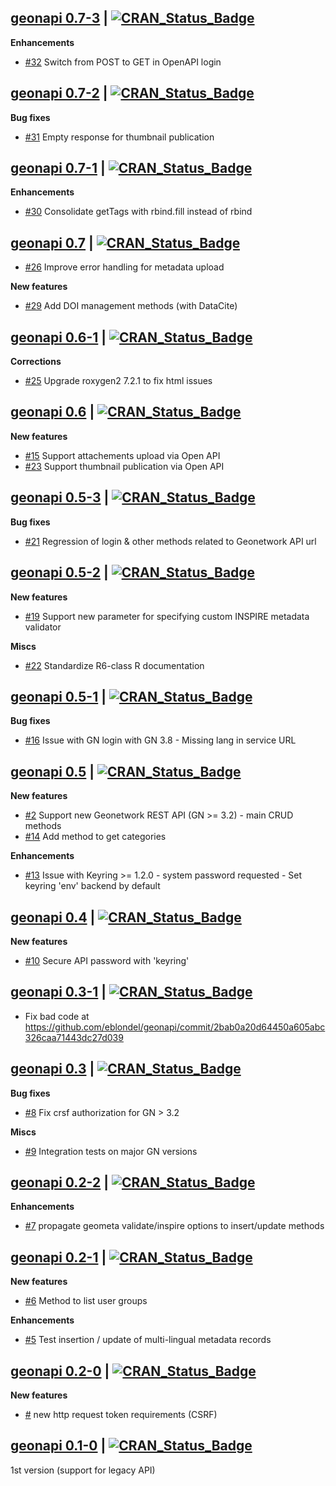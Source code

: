 ## [geonapi 0.7-3](https://github.com/eblondel/geonapi) | [![CRAN_Status_Badge](https://img.shields.io/badge/CRAN-published-blue.svg)](https://github.com/eblondel/geonapi)

**Enhancements**

* [#32](https://github.com/eblondel/geonapi/issues/32) Switch from POST to GET in OpenAPI login

## [geonapi 0.7-2](https://github.com/eblondel/geonapi) | [![CRAN_Status_Badge](https://img.shields.io/badge/CRAN-published-blue.svg)](https://github.com/eblondel/geonapi)

**Bug fixes**

* [#31](https://github.com/eblondel/geonapi/issues/31) Empty response for thumbnail publication

## [geonapi 0.7-1](https://cran.r-project.org/src/contrib/Archive/geonapi/geonapi_0.7-1.tar.gz) | [![CRAN_Status_Badge](https://img.shields.io/badge/CRAN-published-blue.svg)](https://cran.r-project.org/src/contrib/Archive/geonapi/geonapi_0.7-1.tar.gz)

**Enhancements**

* [#30](https://github.com/eblondel/geonapi/issues/30) Consolidate getTags with rbind.fill instead of rbind

## [geonapi 0.7](https://cran.r-project.org/src/contrib/Archive/geonapi/geonapi_0.7.tar.gz) | [![CRAN_Status_Badge](https://img.shields.io/badge/CRAN-published-blue.svg)](https://cran.r-project.org/src/contrib/Archive/geonapi/geonapi_0.7.tar.gz)


* [#26](https://github.com/eblondel/geonapi/issues/26) Improve error handling for metadata upload

**New features**

* [#29](https://github.com/eblondel/geonapi/issues/29) Add DOI management methods (with DataCite)

## [geonapi 0.6-1](https://cran.r-project.org/src/contrib/Archive/geonapi/geonapi_0.6-1.tar.gz) | [![CRAN_Status_Badge](https://img.shields.io/badge/CRAN-published-blue.svg)](https://cran.r-project.org/src/contrib/Archive/geonapi/geonapi_0.6-1.tar.gz)

**Corrections**

* [#25](https://github.com/eblondel/geonapi/issues/25) Upgrade roxygen2 7.2.1 to fix html issues

## [geonapi 0.6](https://cran.r-project.org/src/contrib/Archive/geonapi/geonapi_0.6.tar.gz) | [![CRAN_Status_Badge](https://img.shields.io/badge/CRAN-published-blue.svg)](https://cran.r-project.org/src/contrib/Archive/geonapi/geonapi_0.6.tar.gz)

**New features**

* [#15](https://github.com/eblondel/geonapi/issues/15) Support attachements upload via Open API
* [#23](https://github.com/eblondel/geonapi/issues/23) Support thumbnail publication via Open API 

## [geonapi 0.5-3](https://cran.r-project.org/src/contrib/Archive/geonapi/geonapi_0.5-3.tar.gz) | [![CRAN_Status_Badge](https://img.shields.io/badge/CRAN-published-blue.svg)](https://cran.r-project.org/src/contrib/Archive/geonapi/geonapi_0.5-3.tar.gz)

**Bug fixes**

* [#21](https://github.com/eblondel/geonapi/issues/21) Regression of login & other methods related to Geonetwork API url

## [geonapi 0.5-2](https://cran.r-project.org/src/contrib/Archive/geonapi/geonapi_0.5-2.tar.gz) | [![CRAN_Status_Badge](https://img.shields.io/badge/CRAN-published-blue.svg)](https://cran.r-project.org/src/contrib/Archive/geonapi/geonapi_0.5-2.tar.gz)

**New features**

* [#19](https://github.com/eblondel/geonapi/issues/19) Support new parameter for specifying custom INSPIRE metadata validator

**Miscs**

* [#22](https://github.com/eblondel/geonapi/issues/22) Standardize R6-class R documentation

## [geonapi 0.5-1](https://cran.r-project.org/src/contrib/Archive/geonapi/geonapi_0.5-1.tar.gz) | [![CRAN_Status_Badge](https://img.shields.io/badge/CRAN-published-blue.svg)](https://cran.r-project.org/src/contrib/Archive/geonapi/geonapi_0.5-1.tar.gz)

**Bug fixes**

* [#16](https://github.com/eblondel/geonapi/issues/16) Issue with GN login with GN 3.8 - Missing lang in service URL

## [geonapi 0.5](https://cran.r-project.org/src/contrib/Archive/geonapi/geonapi_0.5.tar.gz) | [![CRAN_Status_Badge](https://img.shields.io/badge/CRAN-published-blue.svg)](https://cran.r-project.org/src/contrib/Archive/geonapi/geonapi_0.5.tar.gz)

**New features**

* [#2](https://github.com/eblondel/geonapi/issues/2) Support new Geonetwork REST API (GN >= 3.2) - main CRUD methods
* [#14](https://github.com/eblondel/geonapi/issues/14) Add method to get categories 

**Enhancements**

* [#13](https://github.com/eblondel/geonapi/issues/13) Issue with Keyring >= 1.2.0 - system password requested - Set keyring 'env' backend by default

## [geonapi 0.4](https://cran.r-project.org/src/contrib/Archive/geonapi/geonapi_0.4.tar.gz) | [![CRAN_Status_Badge](https://img.shields.io/badge/CRAN-published-blue.svg)](https://cran.r-project.org/src/contrib/Archive/geonapi/geonapi_0.4.tar.gz)

**New features**

* [#10](https://github.com/eblondel/geonapi/issues/10) Secure API password with 'keyring'

## [geonapi 0.3-1](https://cran.r-project.org/src/contrib/Archive/geonapi/geonapi_0.3-1.tar.gz) | [![CRAN_Status_Badge](https://img.shields.io/badge/CRAN-published-blue.svg)](https://cran.r-project.org/src/contrib/Archive/geonapi/geonapi_0.3-1.tar.gz)

* Fix bad code at https://github.com/eblondel/geonapi/commit/2bab0a20d64450a605abc326caa71443dc27d039

## [geonapi 0.3](https://cran.r-project.org/src/contrib/Archive/geonapi/geonapi_0.3.tar.gz) | [![CRAN_Status_Badge](https://img.shields.io/badge/CRAN-published-blue.svg)](https://cran.r-project.org/src/contrib/Archive/geonapi/geonapi_0.3.tar.gz)

**Bug fixes**

* [#8](https://github.com/eblondel/geonapi/issues/8) Fix crsf authorization for GN > 3.2

**Miscs**

* [#9](https://github.com/eblondel/geonapi/issues/9) Integration tests on major GN versions


## [geonapi 0.2-2](https://cran.r-project.org/src/contrib/Archive/geonapi/geonapi_0.2-2.tar.gz) | [![CRAN_Status_Badge](https://img.shields.io/badge/CRAN-published-blue.svg)](https://cran.r-project.org/src/contrib/Archive/geonapi/geonapi_0.2-2.tar.gz)

**Enhancements**

* [#7](https://github.com/eblondel/geonapi/issues/7) propagate geometa validate/inspire options to insert/update methods


## [geonapi 0.2-1](https://cran.r-project.org/src/contrib/Archive/geonapi/geonapi_0.2-1.tar.gz) | [![CRAN_Status_Badge](https://img.shields.io/badge/CRAN-published-blue.svg)](https://cran.r-project.org/src/contrib/Archive/geonapi/geonapi_0.2-1.tar.gz)

**New features**

* [#6](https://github.com/eblondel/geonapi/issues/6) Method to list user groups

**Enhancements**

* [#5](https://github.com/eblondel/geonapi/issues/5) Test insertion / update of multi-lingual metadata records


## [geonapi 0.2-0](https://cran.r-project.org/src/contrib/Archive/geonapi/geonapi_0.2-0.tar.gz) | [![CRAN_Status_Badge](https://img.shields.io/badge/CRAN-published-blue.svg)](https://cran.r-project.org/src/contrib/Archive/geonapi/geonapi_0.2-0.tar.gz)

**New features**

* [#](https://github.com/eblondel/geonapi/issues/4) new http request token requirements (CSRF)

## [geonapi 0.1-0](https://cran.r-project.org/src/contrib/Archive/geonapi/geonapi_0.1-0.tar.gz) | [![CRAN_Status_Badge](https://img.shields.io/badge/CRAN-published-blue.svg)](https://cran.r-project.org/src/contrib/Archive/geonapi/geonapi_0.1-0.tar.gz)

1st version (support for legacy API)